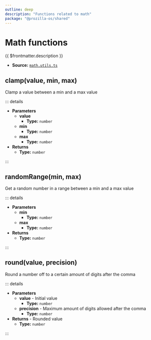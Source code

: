 ```yaml
---
outline: deep
description: "Functions related to math"
package: "@prozilla-os/shared"
---
```


# Math functions

{{ $frontmatter.description }}

- **Source:** [`math.utils.ts`](https://github.com/prozilla-os/ProzillaOS/blob/main/packages/shared/src/features/_utils/math.utils.ts)


## clamp(value, min, max)

Clamp a value between a min and a max value

::: details

- **Parameters**
  - **value**
    - **Type:** `number`
  - **min**
    - **Type:** `number`
  - **max**
    - **Type:** `number`
- **Returns**
  - **Type:** `number`

:::

## randomRange(min, max)

Get a random number in a range between a min and a max value

::: details

- **Parameters**
  - **min**
    - **Type:** `number`
  - **max**
    - **Type:** `number`
- **Returns**
  - **Type:** `number`

:::

## round(value, precision)

Round a number off to a certain amount of digits after the comma

::: details

- **Parameters**
  - **value** - Initial value
    - **Type:** `number`
  - **precision** - Maximum amount of digits allowed after the comma
    - **Type:** `number`
- **Returns** - Rounded value
  - **Type:** `number`

:::
